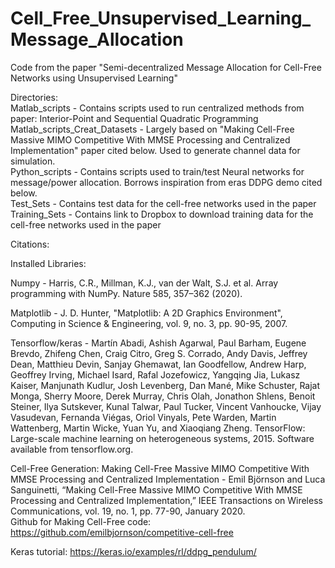 # Cell_Free_Unsupervised_Learning_Message_Allocation
Code from the paper "Semi-decentralized Message Allocation for Cell-Free Networks using Unsupervised Learning"

Directories: <br />
Matlab_scripts - Contains scripts used to run centralized methods from paper: Interior-Point and Sequential Quadratic Programming <br />
Matlab_scripts_Creat_Datasets - Largely based on "Making Cell-Free Massive MIMO Competitive With MMSE Processing and Centralized Implementation" paper cited below. Used to generate channel data for simulation.<br />
Python_scripts - Contains scripts used to train/test Neural networks for message/power allocation. Borrows inspiration from eras DDPG demo cited below. <br />
Test_Sets - Contains test data for the cell-free networks used in the paper<br />
Training_Sets - Contains link to Dropbox to download training data for the cell-free networks used in the paper<br />


Citations:

Installed Libraries:

Numpy - Harris, C.R., Millman, K.J., van der Walt, S.J. et al. Array programming with NumPy. Nature 585, 357–362 (2020). <br />

Matplotlib -  J. D. Hunter, "Matplotlib: A 2D Graphics Environment", Computing in Science & Engineering, vol. 9, no. 3, pp. 90-95, 2007. <br />

Tensorflow/keras - Martín Abadi, Ashish Agarwal, Paul Barham, Eugene Brevdo,
Zhifeng Chen, Craig Citro, Greg S. Corrado, Andy Davis,
Jeffrey Dean, Matthieu Devin, Sanjay Ghemawat, Ian Goodfellow,
Andrew Harp, Geoffrey Irving, Michael Isard, Rafal Jozefowicz, Yangqing Jia,
Lukasz Kaiser, Manjunath Kudlur, Josh Levenberg, Dan Mané, Mike Schuster,
Rajat Monga, Sherry Moore, Derek Murray, Chris Olah, Jonathon Shlens,
Benoit Steiner, Ilya Sutskever, Kunal Talwar, Paul Tucker,
Vincent Vanhoucke, Vijay Vasudevan, Fernanda Viégas,
Oriol Vinyals, Pete Warden, Martin Wattenberg, Martin Wicke,
Yuan Yu, and Xiaoqiang Zheng.
TensorFlow: Large-scale machine learning on heterogeneous systems,
2015. Software available from tensorflow.org. <br />


Cell-Free Generation: 
Making Cell-Free Massive MIMO Competitive With MMSE Processing and Centralized Implementation - Emil Björnson and Luca Sanguinetti, “Making Cell-Free Massive MIMO Competitive With MMSE Processing and Centralized Implementation,” IEEE Transactions on Wireless Communications, vol. 19, no. 1, pp. 77-90, January 2020.<br />
Github for Making Cell-Free code: https://github.com/emilbjornson/competitive-cell-free <br />

Keras tutorial: https://keras.io/examples/rl/ddpg_pendulum/ <br />


